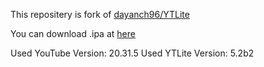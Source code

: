 This repositery is fork of [dayanch96/YTLite](https://github.com/dayanch96/YTLite)

You can download .ipa at [here](https://github.com/famomatic/YTLite/releases)

Used YouTube Version: 20.31.5
Used YTLite Version: 5.2b2
